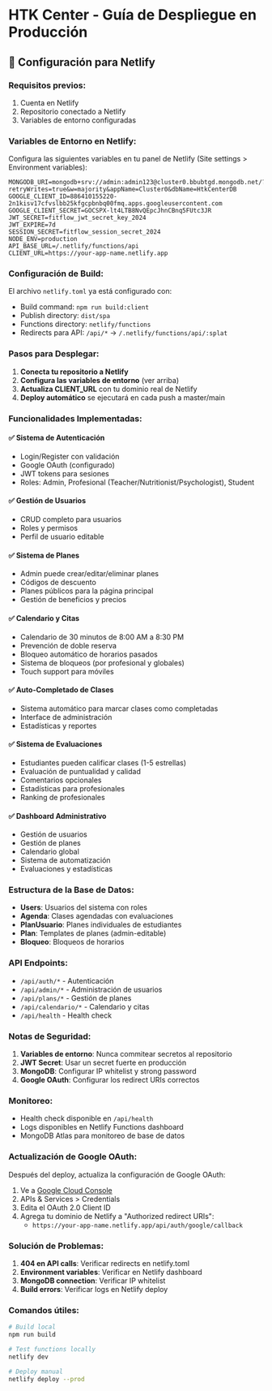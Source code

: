 # HTK Center - Guía de Despliegue en Producción

## 🚀 Configuración para Netlify

### Requisitos previos:

1. Cuenta en Netlify
2. Repositorio conectado a Netlify
3. Variables de entorno configuradas

### Variables de Entorno en Netlify:

Configura las siguientes variables en tu panel de Netlify (Site settings > Environment variables):

```
MONGODB_URI=mongodb+srv://admin:admin123@cluster0.bbubtgd.mongodb.net/?retryWrites=true&w=majority&appName=Cluster0&dbName=HtkCenterDB
GOOGLE_CLIENT_ID=886410155220-2n1kisv17cfvslbb25kfgcpbnbq00fmq.apps.googleusercontent.com
GOOGLE_CLIENT_SECRET=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
JWT_SECRET=fitflow_jwt_secret_key_2024
JWT_EXPIRE=7d
SESSION_SECRET=fitflow_session_secret_2024
NODE_ENV=production
API_BASE_URL=/.netlify/functions/api
CLIENT_URL=https://your-app-name.netlify.app
```

### Configuración de Build:

El archivo `netlify.toml` ya está configurado con:

- Build command: `npm run build:client`
- Publish directory: `dist/spa`
- Functions directory: `netlify/functions`
- Redirects para API: `/api/*` → `/.netlify/functions/api/:splat`

### Pasos para Desplegar:

1. **Conecta tu repositorio a Netlify**
2. **Configura las variables de entorno** (ver arriba)
3. **Actualiza CLIENT_URL** con tu dominio real de Netlify
4. **Deploy automático** se ejecutará en cada push a master/main

### Funcionalidades Implementadas:

#### ✅ Sistema de Autenticación

- Login/Register con validación
- Google OAuth (configurado)
- JWT tokens para sesiones
- Roles: Admin, Profesional (Teacher/Nutritionist/Psychologist), Student

#### ✅ Gestión de Usuarios

- CRUD completo para usuarios
- Roles y permisos
- Perfil de usuario editable

#### ✅ Sistema de Planes

- Admin puede crear/editar/eliminar planes
- Códigos de descuento
- Planes públicos para la página principal
- Gestión de beneficios y precios

#### ✅ Calendario y Citas

- Calendario de 30 minutos de 8:00 AM a 8:30 PM
- Prevención de doble reserva
- Bloqueo automático de horarios pasados
- Sistema de bloqueos (por profesional y globales)
- Touch support para móviles

#### ✅ Auto-Completado de Clases

- Sistema automático para marcar clases como completadas
- Interface de administración
- Estadísticas y reportes

#### ✅ Sistema de Evaluaciones

- Estudiantes pueden calificar clases (1-5 estrellas)
- Evaluación de puntualidad y calidad
- Comentarios opcionales
- Estadísticas para profesionales
- Ranking de profesionales

#### ✅ Dashboard Administrativo

- Gestión de usuarios
- Gestión de planes
- Calendario global
- Sistema de automatización
- Evaluaciones y estadísticas

### Estructura de la Base de Datos:

- **Users**: Usuarios del sistema con roles
- **Agenda**: Clases agendadas con evaluaciones
- **PlanUsuario**: Planes individuales de estudiantes
- **Plan**: Templates de planes (admin-editable)
- **Bloqueo**: Bloqueos de horarios

### API Endpoints:

- `/api/auth/*` - Autenticación
- `/api/admin/*` - Administración de usuarios
- `/api/plans/*` - Gestión de planes
- `/api/calendario/*` - Calendario y citas
- `/api/health` - Health check

### Notas de Seguridad:

1. **Variables de entorno**: Nunca commitear secretos al repositorio
2. **JWT Secret**: Usar un secret fuerte en producción
3. **MongoDB**: Configurar IP whitelist y strong password
4. **Google OAuth**: Configurar los redirect URIs correctos

### Monitoreo:

- Health check disponible en `/api/health`
- Logs disponibles en Netlify Functions dashboard
- MongoDB Atlas para monitoreo de base de datos

### Actualización de Google OAuth:

Después del deploy, actualiza la configuración de Google OAuth:

1. Ve a [Google Cloud Console](https://console.cloud.google.com/)
2. APIs & Services > Credentials
3. Edita el OAuth 2.0 Client ID
4. Agrega tu dominio de Netlify a "Authorized redirect URIs":
   - `https://your-app-name.netlify.app/api/auth/google/callback`

### Solución de Problemas:

1. **404 en API calls**: Verificar redirects en netlify.toml
2. **Environment variables**: Verificar en Netlify dashboard
3. **MongoDB connection**: Verificar IP whitelist
4. **Build errors**: Verificar logs en Netlify deploy

### Comandos útiles:

```bash
# Build local
npm run build

# Test functions locally
netlify dev

# Deploy manual
netlify deploy --prod
```
